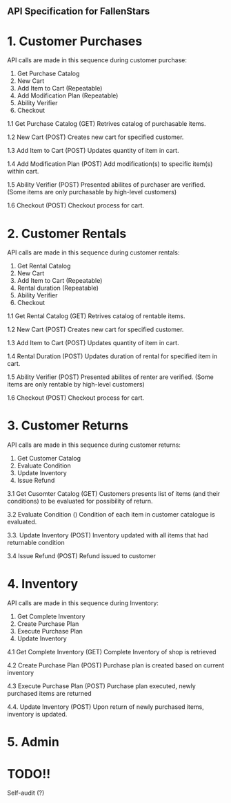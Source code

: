 ## API Specification for FallenStars 

# 1. Customer Purchases

API calls are made in this sequence during customer purchase: 
1. Get Purchase Catalog
2. New Cart
3. Add Item to Cart (Repeatable)
4. Add Modification Plan (Repeatable)
5. Ability Verifier
6. Checkout

1.1 Get Purchase Catalog (GET)
Retrives catalog of purchasable items. 

1.2 New Cart (POST)
Creates new cart for specified customer. 

1.3 Add Item to Cart (POST)
Updates quantity of item in cart. 

1.4 Add Modification Plan (POST)
Add modification(s) to specific item(s) within cart.

1.5 Ability Verifier (POST)
Presented abilites of purchaser are verified. 
(Some items are only purchasable by high-level customers)

1.6 Checkout (POST)
Checkout process for cart. 

# 2. Customer Rentals
API calls are made in this sequence during customer rentals:
1. Get Rental Catalog
2. New Cart
3. Add Item to Cart (Repeatable)
4. Rental duration (Repeatable)
5. Ability Verifier
6. Checkout

1.1 Get Rental Catalog (GET)
Retrives catalog of rentable items. 

1.2 New Cart (POST)
Creates new cart for specified customer. 

1.3 Add Item to Cart (POST)
Updates quantity of item in cart. 

1.4 Rental Duration (POST)
Updates duration of rental for specified item in cart. 

1.5 Ability Verifier (POST)
Presented abilites of renter are verified. 
(Some items are only rentable by high-level customers)

1.6 Checkout (POST)
Checkout process for cart.

# 3. Customer Returns
API calls are made in this sequence during customer returns:
1. Get Customer Catalog
2. Evaluate Condition
3. Update Inventory
4. Issue Refund

3.1 Get Cusomter Catalog (GET)
Customers presents list of items (and their conditions) to be evaluated for possibility of return. 

3.2 Evaluate Condition ()
Condition of each item in customer catalogue is evaluated. 

3.3. Update Inventory (POST)
Inventory updated with all items that had returnable condition

3.4 Issue Refund (POST)
Refund issued to customer

# 4. Inventory
API calls are made in this sequence during Inventory: 
1. Get Complete Inventory
2. Create Purchase Plan
3. Execute Purchase Plan
4. Update Inventory

4.1 Get Complete Inventory (GET)
Complete Inventory of shop is retrieved

4.2 Create Purchase Plan (POST)
Purchase plan is created based on current inventory

4.3 Execute Purchase Plan (POST)
Purchase plan executed, newly purchased items are returned

4.4. Update Inventory (POST)
Upon return of newly purchased items, inventory is updated. 

# 5. Admin
# TODO!!
Self-audit (?)

